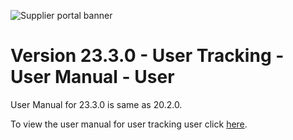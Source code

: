 ![Supplier portal banner](../../../../images/banner-supplier-portal.jpg)


# Version 23.3.0 - User Tracking - User Manual - User

User Manual for 23.3.0 is same as 20.2.0. 

To view the user manual for user tracking user click [here](../20.2.0/usermanual-supplierportal-user_tracking-user.md).

